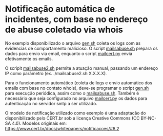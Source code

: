 # Notificação automática de incidentes, com base no endereço de abuse coletado via whois

No exemplo disponibilizado o arquivo [gen.sh](https://github.com/saraivacode/aut_nofify_incident/blob/master/gen.sh) coleta os logs com as evidencias de comportamento malicioso. O script [mailsabuse.sh](https://github.com/saraivacode/aut_nofify_incident/blob/master/mailsabuse.sh) prepara os dados para envio via email, enquanto o script [mailcert.py](https://github.com/saraivacode/aut_nofify_incident/blob/master/mailcert.py) envia efetivamente os emails.

O scripit [mailsabuse2.sh](https://github.com/saraivacode/aut_nofify_incident/blob/master/mailsabuse2.sh) permite a atuação manual, passando um endereço IP como parâmetro (ex. ./mailsabuse2.sh X.X.X.X).

Para o funcionamento automático (coleta de logs e envio automático dos emails com base no contato whois), deve-se programar o script
[gen.sh](https://github.com/saraivacode/aut_nofify_incident/blob/master/gen.sh) para execução periódica, assim como o [mailsabuse.sh](https://github.com/saraivacode/aut_nofify_incident/blob/master/mailsabuse.sh). Também é necessário que seja configurado no arquivo [mailcert.py](https://github.com/saraivacode/aut_nofify_incident/blob/master/mailcert.py) os dados para autenticação no servidor smtp a ser utilizado.

O modelo de notificação utilizado como exemplo é uma adaptacão do disponibilizado pelo CERT.br sob a licença Creative Commons (CC BY-NC-SA 4.0). Modelos originais em: https://www.cert.br/docs/whitepapers/notificacoes/#8.2

